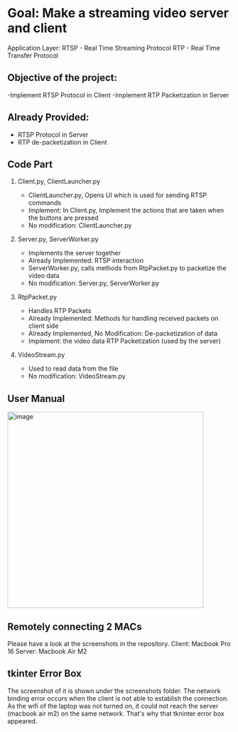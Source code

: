 # Goal: Make a streaming video server and client
Application Layer: RTSP - Real Time Streaming Protocol
RTP - Real Time Transfer Protocol

## Objective of the project: 
-Implement RTSP Protocol in Client
-Implement RTP Packetization in Server

## Already Provided:
- RTSP Protocol in Server
- RTP de-packetization in Client

## Code Part
1. Client.py, ClientLauncher.py
	- ClientLauncher.py, Opens UI which is used for sending RTSP commands
	- Implement: In Client.py, Implement the actions that are taken when the buttons are pressed
	- No modification: ClientLauncher.py

2. Server.py, ServerWorker.py
	- Implements the server together
	- Already Implemented: RTSP interaction 
	- ServerWorker.py, calls methods from RtpPacket.py to packetize the video data
	- No modification: Server.py, ServerWorker.py

3. RtpPacket.py
	- Handles RTP Packets
	- Already Implemented: Methods for handling received packets on client side
	- Already Implemented, No Modification: De-packetization of data
	- Implement: the video data RTP Packetization (used by the server)

4. VideoStream.py
	- Used to read data from the file
	- No modification: VideoStream.py
	
## User Manual
<img width="441" alt="image" src="https://user-images.githubusercontent.com/67496808/194923278-df811f9a-6cc7-4938-96e0-e9604720f798.png">

## Remotely connecting 2 MACs
Please have a look at the screenshots in the repository.
Client: Macbook Pro 16
Server: Macbook Air M2

## tkinter Error Box
The screenshot of it is shown under the screenshots folder.
The network binding error occurs when the client is not able to establish the connection.
As the wifi of the laptop was not turned on, it could not reach the server (macbook air m2) on the same network.
That's why that tkninter error box appeared.
